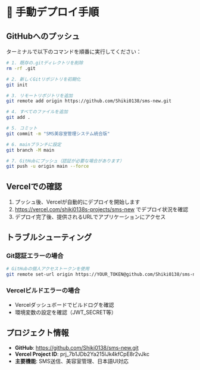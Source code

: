 # 🚀 手動デプロイ手順

## GitHubへのプッシュ

ターミナルで以下のコマンドを順番に実行してください：

```bash
# 1. 既存の.gitディレクトリを削除
rm -rf .git

# 2. 新しくGitリポジトリを初期化
git init

# 3. リモートリポジトリを追加
git remote add origin https://github.com/Shiki0138/sms-new.git

# 4. すべてのファイルを追加
git add .

# 5. コミット
git commit -m "SMS美容室管理システム統合版"

# 6. mainブランチに設定
git branch -M main

# 7. GitHubにプッシュ（認証が必要な場合があります）
git push -u origin main --force
```

## Vercelでの確認

1. プッシュ後、Vercelが自動的にデプロイを開始します
2. https://vercel.com/shiki0138s-projects/sms-new でデプロイ状況を確認
3. デプロイ完了後、提供されるURLでアプリケーションにアクセス

## トラブルシューティング

### Git認証エラーの場合
```bash
# GitHubの個人アクセストークンを使用
git remote set-url origin https://YOUR_TOKEN@github.com/Shiki0138/sms-new.git
```

### Vercelビルドエラーの場合
- Vercelダッシュボードでビルドログを確認
- 環境変数の設定を確認（JWT_SECRET等）

## プロジェクト情報

- **GitHub**: https://github.com/Shiki0138/sms-new.git
- **Vercel Project ID**: prj_7b1JDb2Ya215lJk4kfCpE8r2vJkc
- **主要機能**: SMS送信、美容室管理、日本語UI対応